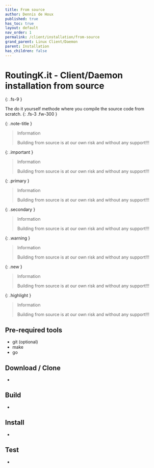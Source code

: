 ```yaml
---
title: From source
author: Dennis de Houx
published: true
has_toc: true
layout: default
nav_order: 1
permalink: /client/installation/from-source
grand_parent: Linux Client/Daemon
parent: Installation
has_children: false
---
```


# RoutingK.it - Client/Daemon installation from source

{: .fs-9 }

The do it yourself methode where you compile the source code from scratch.
{: .fs-3 .fw-300 }

{: .note-title }

> Information
>
> Building from source is at our own risk and without any support!!!

{: .important }

> Information
>
> Building from source is at our own risk and without any support!!!

{: .primary }

> Information
>
> Building from source is at our own risk and without any support!!!

{: .secondary }

> Information
>
> Building from source is at our own risk and without any support!!!

{: .warning }

> Information
>
> Building from source is at our own risk and without any support!!!

{: .new }

> Information
>
> Building from source is at our own risk and without any support!!!

{: .highlight }

> Information
>
> Building from source is at our own risk and without any support!!!

## Pre-required tools

- git (optional)
- make
- go

## Download / Clone

- <TODO>

## Build

- <TODO>

## Install

- <TODO>

## Test

- <TODO>
